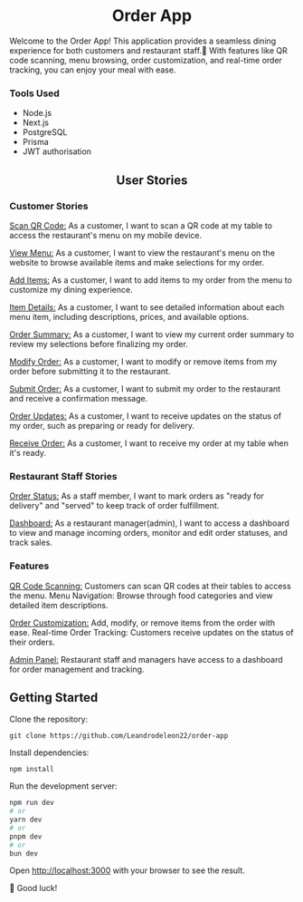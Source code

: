 <h1 align="center">Order App</h1>

Welcome to the Order App! This application provides a seamless dining experience for both customers and restaurant staff.🍕 With features like QR code scanning, menu browsing, order customization, and real-time order tracking, you can enjoy your meal with ease.

### Tools Used
- Node.js
- Next.js
- PostgreSQL
- Prisma
- JWT authorisation


<h2 align="center">User Stories</h2>

### Customer Stories
<u>Scan QR Code:</u> As a customer, I want to scan a QR code at my table to access the restaurant's menu on my mobile device.

<u>View Menu:</u> As a customer, I want to view the restaurant's menu on the website to browse available items and make selections for my order.

<u>Add Items:</u> As a customer, I want to add items to my order from the menu to customize my dining experience.

<u>Item Details:</u> As a customer, I want to see detailed information about each menu item, including descriptions, prices, and available options.

<u>Order Summary:</u> As a customer, I want to view my current order summary to review my selections before finalizing my order.

<u>Modify Order:</u> As a customer, I want to modify or remove items from my order before submitting it to the restaurant.

<u>Submit Order:</u> As a customer, I want to submit my order to the restaurant and receive a confirmation message.

<u>Order Updates:</u> As a customer, I want to receive updates on the status of my order, such as preparing or ready for delivery.

<u>Receive Order:</u> As a customer, I want to receive my order at my table when it's ready.

### Restaurant Staff Stories

<u>Order Status:</u> As a staff member, I want to mark orders as "ready for delivery" and "served" to keep track of order fulfillment.

<u>Dashboard:</u> As a restaurant manager(admin), I want to access a dashboard to view and manage incoming orders, monitor and edit order statuses, and track sales.

### Features

<u>QR Code Scanning:</u> Customers can scan QR codes at their tables to access the menu.
Menu Navigation: Browse through food categories and view detailed item descriptions.

<u>Order Customization:</u> Add, modify, or remove items from the order with ease.
Real-time Order Tracking: Customers receive updates on the status of their orders.

<u>Admin Panel:</u> Restaurant staff and managers have access to a dashboard for order management and tracking.



## Getting Started

Clone the repository:
```
git clone https://github.com/Leandrodeleon22/order-app
```
Install dependencies:
```
npm install
```
Run the development server:

```bash
npm run dev
# or
yarn dev
# or
pnpm dev
# or
bun dev
```

Open [http://localhost:3000](http://localhost:3000) with your browser to see the result.


👋 Good luck!